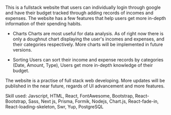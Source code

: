 This is a fullstack website that users can individually login through google and have their budget tracked through adding records of incomes and expenses.
The website has a few features that help users get more in-depth information of their spending habits.

- Charts
  Charts are most useful for data analysis. As of right now there is only a doughnut chart displaying the user's incomes and expenses, and their categories respectively. More charts will be implemented in future versions.

- Sorting
  Users can sort their income and expense records by categories (Date, Amount, Type), Users get more in-depth knowledge of their budget.

The website is a practise of full stack web developing. More updates will be published in the near future, regards of UI advancement and more features.

Skill used: Javscript, HTML, React, FontAwesome, Bootstrap, React-Bootstrap, Sass, Next js, Prisma, Formik, Nodejs, Chart.js, React-fade-in, React-loading-skeleton, Swr, Yup, PostgreSQL
